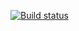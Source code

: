 [![Build status](https://ci.appveyor.com/api/projects/status/ld1at2kfrtwd77fn?svg=true)](https://ci.appveyor.com/project/solarlime/ajs-homework-10-1)
